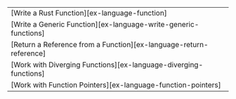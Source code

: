 ||
|--------|
| [Write a Rust Function][ex-language-function] |
| [Write a Generic Function][ex-language-write-generic-functions] |
| [Return a Reference from a Function][ex-language-return-reference] |
| [Work with Diverging Functions][ex-language-diverging-functions] |
| [Work with Function Pointers][ex-language-function-pointers] |
